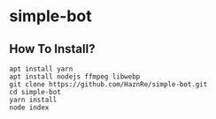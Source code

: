 # simple-bot

## How To Install? 
```
apt install yarn
apt install nodejs ffmpeg libwebp
git clone https://github.com/HaznRe/simple-bot.git
cd simple-bot
yarn install
node index
```
